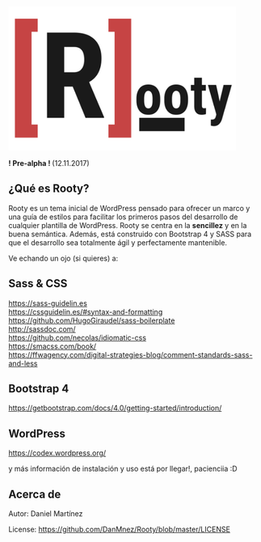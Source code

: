 <img width="450" src="/library/images/logo_expanded_rooty_dark.png">
<p><b> ! Pre-alpha ! </b> (12.11.2017)<p>

## ¿Qué es Rooty?
Rooty es un tema inicial de WordPress pensado para ofrecer un marco y una guía de estilos para facilitar los primeros pasos del desarrollo de cualquier plantilla de WordPress. Rooty se centra en la <b>sencillez</b> y en la buena semántica. Además, está construido con Bootstrap 4 y SASS para que el desarrollo sea totalmente ágil y perfectamente mantenible.

Ve echando un ojo (si quieres) a:

## Sass & CSS
https://sass-guidelin.es <br/>
https://cssguidelin.es/#syntax-and-formatting <br/>
https://github.com/HugoGiraudel/sass-boilerplate <br/>
http://sassdoc.com/ <br/>
https://github.com/necolas/idiomatic-css <br/>
https://smacss.com/book/ <br/>
https://ffwagency.com/digital-strategies-blog/comment-standards-sass-and-less

## Bootstrap 4
https://getbootstrap.com/docs/4.0/getting-started/introduction/

## WordPress
https://codex.wordpress.org/

y más información de instalación y uso está por llegar!, pacienciia :D

## Acerca de

Autor: Daniel Martínez

License: https://github.com/DanMnez/Rooty/blob/master/LICENSE
